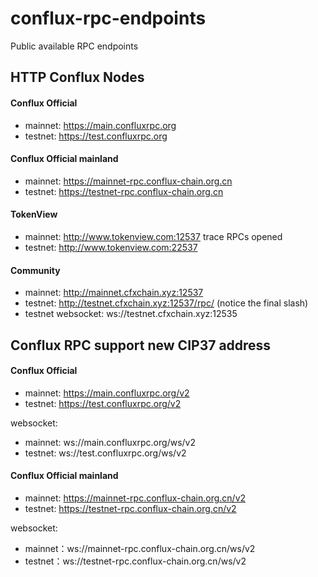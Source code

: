 # conflux-rpc-endpoints
Public available RPC endpoints


## HTTP Conflux Nodes

#### Conflux Official
* mainnet: https://main.confluxrpc.org
* testnet: https://test.confluxrpc.org


#### Conflux Official mainland
* mainnet: https://mainnet-rpc.conflux-chain.org.cn
* testnet: https://testnet-rpc.conflux-chain.org.cn

#### TokenView
* mainnet: http://www.tokenview.com:12537 trace RPCs opened
* testnet: http://www.tokenview.com:22537

#### Community 
* mainnet: http://mainnet.cfxchain.xyz:12537
* testnet: http://testnet.cfxchain.xyz:12537/rpc/  (notice the final slash)
* testnet websocket: ws://testnet.cfxchain.xyz:12535

## Conflux RPC support new CIP37 address

#### Conflux Official
* mainnet: https://main.confluxrpc.org/v2
* testnet: https://test.confluxrpc.org/v2

websocket:
* mainnet: ws://main.confluxrpc.org/ws/v2
* testnet: ws://test.confluxrpc.org/ws/v2




#### Conflux Official mainland
* mainnet: https://mainnet-rpc.conflux-chain.org.cn/v2
* testnet: https://testnet-rpc.conflux-chain.org.cn/v2

websocket:
* mainnet：ws://mainnet-rpc.conflux-chain.org.cn/ws/v2
* testnet：ws://testnet-rpc.conflux-chain.org.cn/ws/v2
